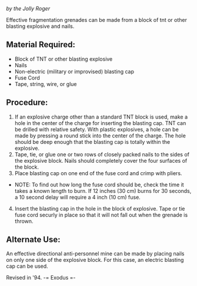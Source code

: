 _by the Jolly Roger_

Effective fragmentation grenades can be made from a block of tnt or 
other blasting explosive and nails.

Material Required:
-----------------

* Block of TNT or other blasting explosive
* Nails
* Non-electric (military or improvised) blasting cap
* Fuse Cord
* Tape, string, wire, or glue

Procedure:
---------

1. If an explosive charge other than a standard TNT block is used, make a 
hole in the center of the charge for inserting the blasting cap. TNT can 
be drilled with relative safety. With plastic explosives, a hole can be 
made by pressing a round stick into the center of the charge. The hole 
should be deep enough that the blasting cap is totally within the 
explosive.
2. Tape, tie, or glue one or two rows of closely packed nails to the 
sides of the explosive block. Nails should completely cover the four 
surfaces of the block.
3. Place blasting cap on one end of the fuse cord and crimp with pliers.
* NOTE: To find out how long the fuse cord should be, check the time it 
takes a known length to burn. If 12 inches (30 cm) burns for 30 seconds, 
a 10 second delay will require a 4 inch (10 cm) fuse.
4. Insert the blasting cap in the hole in the block of explosive. Tape or 
tie fuse cord securly in place so that it will not fall out when the 
grenade is thrown.

Alternate Use:
-------------

An effective directional anti-personnel mine can be made by placing nails 
on only one side of the explosive block. For this case, an electric 
blasting cap can be used.

Revised in '94.   -= Exodus =-
